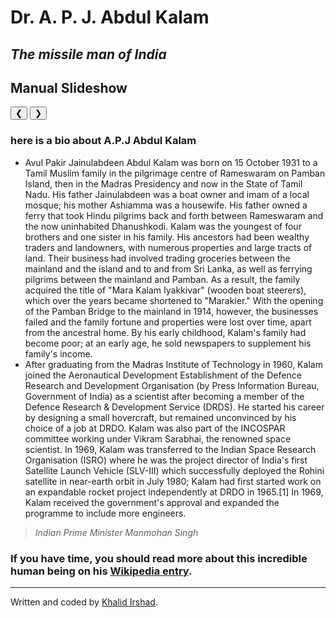 <HTML>
<div class="container">
  <div class="jumbotron">
    <div class="row">
      <div class="col-xs-12">
        <h1 class="text-center">Dr. A. P. J. Abdul Kalam</h1>
        <h2 class="text-center"><em>The missile man of India</em></h2>
        <title>W3.CSS</title>
<meta name="viewport" content="width=device-width, initial-scale=1">
<link rel="stylesheet" href="https://www.w3schools.com/w3css/4/w3.css">
<style>
.mySlides {display:none;}
</style>
<body>

<h2 class="w3-center">Manual Slideshow</h2>

<div class="w3-content w3-display-container">
  <img class="mySlides" src="https://www.google.com/url?sa=i&url=https%3A%2F%2Ftheinterviewportal.com%2F2019%2F09%2F23%2Fpresident-a-p-j-abdul-kalam-postgraduate-fellowship%2F&psig=AOvVaw18k5tGWFREbEhA3KCUPANH&ust=1589483902642000&source=images&cd=vfe&ved=0CAIQjRxqFwoTCNjWzNHIsekCFQAAAAAdAAAAABAO" style="width:100%">
  <img class="mySlides" src="https://www.google.com/url?sa=i&url=https%3A%2F%2Fwww.amazon.in%2FLove-Abdul-Kalam-Inspirational-Motivational%2Fdp%2FB01MS4VDJ4&psig=AOvVaw18k5tGWFREbEhA3KCUPANH&ust=1589483902642000&source=images&cd=vfe&ved=0CAIQjRxqFwoTCNjWzNHIsekCFQAAAAAdAAAAABAU" style="width:100%">
  <img class="mySlides" src="https://www.google.com/url?sa=i&url=https%3A%2F%2Fwww.indiatoday.in%2Fscience%2Fstory%2Fchandrayaan-2-what-apj-abdul-kalam-advised-isro-nasa-india-moon-mission-1568128-2019-07-13&psig=AOvVaw18k5tGWFREbEhA3KCUPANH&ust=1589483902642000&source=images&cd=vfe&ved=0CAIQjRxqFwoTCNjWzNHIsekCFQAAAAAdAAAAABAa" style="width:100%">
 <button class="w3-button w3-black w3-display-left" onclick="plusDivs(-1)">&#10094;</button>
  <button class="w3-button w3-black w3-display-right" onclick="plusDivs(1)">&#10095;</button>
     </div>
        <script>
          var slideIndex = 1;
          showDivs(slideIndex);
           function plusDivs(n) {
           showDivs(slideIndex += n);
}
function showDivs(n) {
  var i;
  var x = document.getElementsByClassName("mySlides");
  if (n > x.length) {slideIndex = 1}
  if (n < 1) {slideIndex = x.length}
  for (i = 0; i < x.length; i++) {
    x[i].style.display = "none";  
  }
  x[slideIndex-1].style.display = "block";  
}
</script>

</body>
           <div class="col-xs-12 col-sm-10 col-sm-offset-1 col-md-8 col-md-offset-2">
          <h3>here is a bio about A.P.J Abdul Kalam</h3>
          <ul>
            <li>Avul Pakir Jainulabdeen Abdul Kalam was born on 15 October 1931 to a Tamil Muslim family in the pilgrimage centre of Rameswaram on Pamban Island, then in the Madras Presidency and now in the State of Tamil Nadu. His father Jainulabdeen was a boat owner and imam of a local mosque; his mother Ashiamma was a housewife. His father owned a ferry that took Hindu pilgrims back and forth between Rameswaram and the now uninhabited Dhanushkodi. Kalam was the youngest of four brothers and one sister in his family. His ancestors had been wealthy traders and landowners, with numerous properties and large tracts of land. Their business had involved trading groceries between the mainland and the island and to and from Sri Lanka, as well as ferrying pilgrims between the mainland and Pamban. As a result, the family acquired the title of "Mara Kalam Iyakkivar" (wooden boat steerers), which over the years became shortened to "Marakier." With the opening of the Pamban Bridge to the mainland in 1914, however, the businesses failed and the family fortune and properties were lost over time, apart from the ancestral home. By his early childhood, Kalam's family had become poor; at an early age, he sold newspapers to supplement his family's income.</li> 
      <li>After graduating from the Madras Institute of Technology in 1960, Kalam joined the Aeronautical Development Establishment of the Defence Research and Development Organisation (by Press Information Bureau, Government of India) as a scientist after becoming a member of the Defence Research & Development Service (DRDS). He started his career by designing a small hovercraft, but remained unconvinced by his choice of a job at DRDO. Kalam was also part of the INCOSPAR committee working under Vikram Sarabhai, the renowned space scientist. In 1969, Kalam was transferred to the Indian Space Research Organisation (ISRO) where he was the project director of India's first Satellite Launch Vehicle (SLV-III) which successfully deployed the Rohini satellite in near-earth orbit in July 1980; Kalam had first started work on an expandable rocket project independently at DRDO in 1965.[1] In 1969, Kalam received the government's approval and expanded the programme to include more engineers.</li>
          </ul>
          <blockquote>
            <footer><cite>Indian Prime Minister Manmohan Singh</cite></footer>
          </blockquote>
          <h3>If you have time, you should read more about this incredible human being on his <a href="https://en.wikipedia.org/wiki/A._P._J._Abdul_Kalam" target="_blank">Wikipedia entry</a>.</h3>
        </div>
      </div>
    </div> 
  </div>
  <footer class="text-center">
    <hr>
    <p>Written and coded by <a href="https://www.khanacademy.org/profile/kaid_570448974466501530072662/assignments/teacher/kaid_166595453230873217678480/class/5424453028511744" target="_blank">Khalid Irshad</a>.</p>
  </footer>  
</div>  
</HTML>
   
